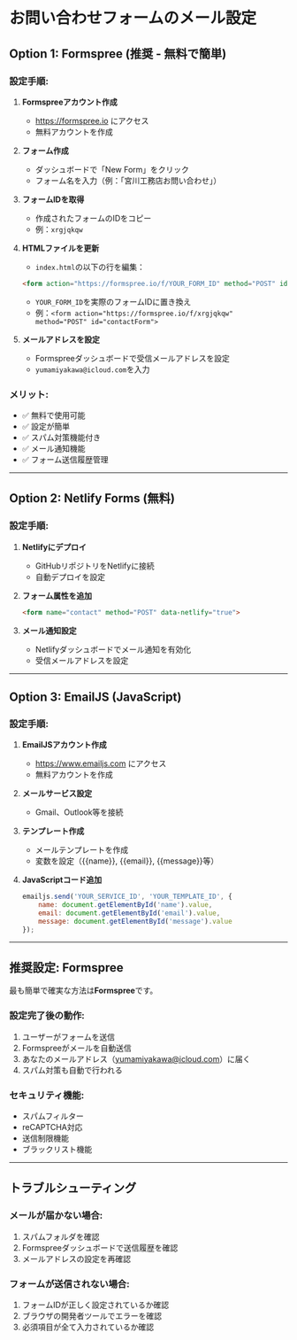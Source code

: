 # お問い合わせフォームのメール設定

## Option 1: Formspree (推奨 - 無料で簡単)

### 設定手順:

1. **Formspreeアカウント作成**
   - https://formspree.io にアクセス
   - 無料アカウントを作成

2. **フォーム作成**
   - ダッシュボードで「New Form」をクリック
   - フォーム名を入力（例：「宮川工務店お問い合わせ」）

3. **フォームIDを取得**
   - 作成されたフォームのIDをコピー
   - 例：`xrgjqkqw`

4. **HTMLファイルを更新**
   - `index.html`の以下の行を編集：
   ```html
   <form action="https://formspree.io/f/YOUR_FORM_ID" method="POST" id="contactForm">
   ```
   - `YOUR_FORM_ID`を実際のフォームIDに置き換え
   - 例：`<form action="https://formspree.io/f/xrgjqkqw" method="POST" id="contactForm">`

5. **メールアドレスを設定**
   - Formspreeダッシュボードで受信メールアドレスを設定
   - `yumamiyakawa@icloud.com`を入力

### メリット:
- ✅ 無料で使用可能
- ✅ 設定が簡単
- ✅ スパム対策機能付き
- ✅ メール通知機能
- ✅ フォーム送信履歴管理

---

## Option 2: Netlify Forms (無料)

### 設定手順:

1. **Netlifyにデプロイ**
   - GitHubリポジトリをNetlifyに接続
   - 自動デプロイを設定

2. **フォーム属性を追加**
   ```html
   <form name="contact" method="POST" data-netlify="true">
   ```

3. **メール通知設定**
   - Netlifyダッシュボードでメール通知を有効化
   - 受信メールアドレスを設定

---

## Option 3: EmailJS (JavaScript)

### 設定手順:

1. **EmailJSアカウント作成**
   - https://www.emailjs.com にアクセス
   - 無料アカウントを作成

2. **メールサービス設定**
   - Gmail、Outlook等を接続

3. **テンプレート作成**
   - メールテンプレートを作成
   - 変数を設定（{{name}}, {{email}}, {{message}}等）

4. **JavaScriptコード追加**
   ```javascript
   emailjs.send('YOUR_SERVICE_ID', 'YOUR_TEMPLATE_ID', {
       name: document.getElementById('name').value,
       email: document.getElementById('email').value,
       message: document.getElementById('message').value
   });
   ```

---

## 推奨設定: Formspree

最も簡単で確実な方法は**Formspree**です。

### 設定完了後の動作:
1. ユーザーがフォームを送信
2. Formspreeがメールを自動送信
3. あなたのメールアドレス（yumamiyakawa@icloud.com）に届く
4. スパム対策も自動で行われる

### セキュリティ機能:
- スパムフィルター
- reCAPTCHA対応
- 送信制限機能
- ブラックリスト機能

---

## トラブルシューティング

### メールが届かない場合:
1. スパムフォルダを確認
2. Formspreeダッシュボードで送信履歴を確認
3. メールアドレスの設定を再確認

### フォームが送信されない場合:
1. フォームIDが正しく設定されているか確認
2. ブラウザの開発者ツールでエラーを確認
3. 必須項目が全て入力されているか確認 